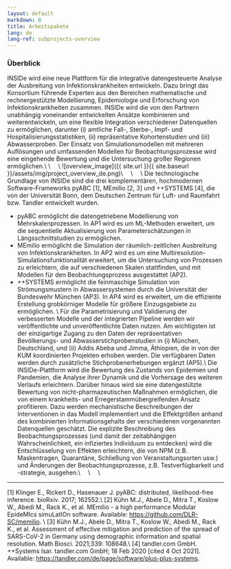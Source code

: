 ```yaml
---
layout: default
markdown: 0
title: Arbeitspakete
lang: de
lang-ref: subprojects-overview
---
```


### Überblick

INSIDe wird eine neue Plattform für die integrative datengesteuerte Analyse der Ausbreitung von Infektionskrankheiten entwickeln. Dazu bringt das Konsortium führende Experten aus den Bereichen mathematische und rechnergestützte Modellierung, Epidemiologie und Erforschung von Infektionskrankheiten zusammen. INSIDe wird die von den Partnern unabhängig voneinander entwickelten Ansätze kombinieren und weiterentwickeln, um eine flexible Integration verschiedener Datenquellen zu ermöglichen, darunter (i) amtliche Fall-, Sterbe-, Impf- und Hospitalisierungsstatistiken, (ii) repräsentative Kohortenstudien und (iii) Abwasserproben. Der Einsatz von Simulationsmodellen mit mehreren Auflösungen und umfassenden Modellen für Beobachtungsprozesse wird eine eingehende Bewertung und die Untersuchung großer Regionen ermöglichen.\\
\\
&emsp;\\
![overview_image]({{ site.url }}{{ site.baseurl }}/assets/img/project_overview_de.png)\\
&emsp;\\
&emsp;\\
Die technologische Grundlage von INSIDe sind die drei komplementären, hochmodernen Software-Frameworks pyABC [1], MEmilio [2, 3] und ++SYSTEMS [4], die von der Universität Bonn, dem Deutschen Zentrum für Luft- und Raumfahrt bzw. Tandler entwickelt wurden.
* pyABC ermöglicht die datengetriebene Modellierung von Mehrskalenprozessen. In AP1 wird es um ML-Methoden erweitert, um die sequentielle Aktualisierung von Parameterschätzungen in Längsschnittstudien zu ermöglichen.
* MEmilio ermöglicht die Simulation der räumlich-zeitlichen Ausbreitung von Infektionskrankheiten. In AP2 wird es um eine Multiresolution-Simulationsfunktionalität erweitert, um die Untersuchung von Prozessen zu erleichtern, die auf verschiedenen Skalen stattfinden, und mit Modellen für den Beobachtungsprozess ausgestattet (AP2).
* ++SYSTEMS ermöglicht die feinmaschige Simulation von Strömungsmustern in Abwassersystemen durch die Universität der Bundeswehr München (AP3). In AP4 wird es erweitert, um die effiziente Erstellung grobkörniger Modelle für größere Einzugsgebiete zu ermöglichen.
\\
Für die Parametrisierung und Validierung der verbesserten Modelle und der integrierten Pipeline werden wir veröffentlichte und unveröffentlichte Daten nutzen. Am wichtigsten ist der einzigartige Zugang zu den Daten der repräsentativen Bevölkerungs- und Abwasserstichprobenstudien in (i) München, Deutschland, und (ii) Addis Abeba und Jimma, Äthiopien, die in von der KUM koordinierten Projekten erhoben werden. Die verfügbaren Daten werden durch zusätzliche Stichprobenerhebungen ergänzt (AP5).\\
Die INSIDe-Plattform wird die Bewertung des Zustands von Epidemien und Pandemien, die Analyse ihrer Dynamik und die Vorhersage des weiteren Verlaufs erleichtern. Darüber hinaus wird sie eine datengestützte Bewertung von nicht-pharmazeutischen Maßnahmen ermöglichen, die von einem krankheits- und Erregerstammübergreifenden Ansatz profitieren. Dazu werden mechanistische Beschreibungen der Interventionen in das Modell implementiert und die Effektgrößen anhand des kombinierten Informationsgehalts der verschiedenen vorgenannten Datenquellen geschätzt. Die explizite Beschreibung des Beobachtungsprozesses (und damit der zeitabhängigen Wahrscheinlichkeit, ein infiziertes Individuum zu entdecken) wird die Entschlüsselung von Effekten erleichtern, die von NPM (z.B. Maskentragen, Quarantäne, Schließung von Veranstaltungsorten usw.) und Änderungen der Beobachtungsprozesse, z.B. Testverfügbarkeit und -strategie, ausgehen.\\
&emsp;\\
&emsp;\\
&emsp;

---

[1] Klinger E., Rickert D., Hasenauer J. pyABC: distributed, likelihood-free inference. bioRxiv. 2017; 162552.\\
[2] Kühn M.J., Abele D., Mitra T., Koslow W., Abedi M., Rack K., et al. MEmilio - a high performance Modular EpideMIcs simuLatIOn software. Available: https://github.com/DLR-SC/memilio. \\
[3] Kühn M.J., Abele D., Mitra T., Koslow W., Abedi M., Rack K., et al. Assessment of effective mitigation and prediction of the spread of SARS-CoV-2 in Germany using demographic information and spatial resolution. Math Biosci. 2021;339: 108648.\\
[4] tandler.com GmbH. ++Systems Isar. tandler.com GmbH; 18 Feb 2020 [cited 4 Oct 2021]. Available: https://tandler.com/de/page/software/plus-plus-systems.